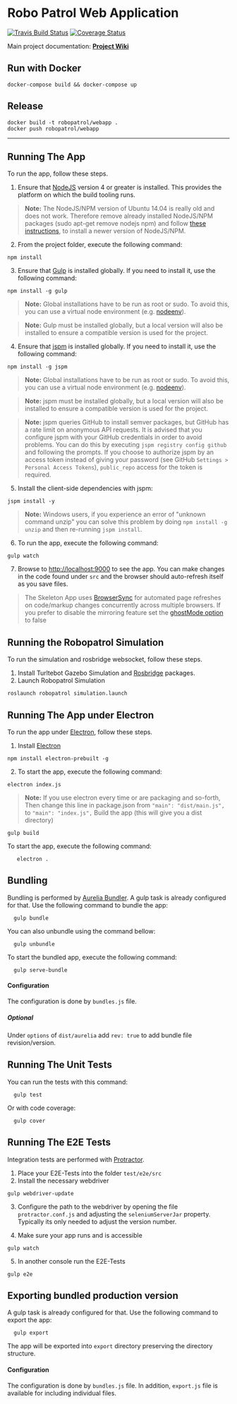 # Robo Patrol Web Application

[![Travis Build Status](https://travis-ci.org/robopatrol/robopatrol-webapp.svg?branch=master)](https://travis-ci.org/robopatrol/robopatrol-webapp)
[![Coverage Status](https://coveralls.io/repos/github/robopatrol/robopatrol-webapp/badge.svg?branch=master)](https://coveralls.io/github/robopatrol/robopatrol-webapp?branch=master)

Main project documentation: **[Project Wiki](https://github.com/robopatrol/robopatrol/wiki)**

## Run with Docker

```shell
docker-compose build && docker-compose up
```

## Release

```shell
docker build -t robopatrol/webapp .
docker push robopatrol/webapp
```

----

## Running The App

To run the app, follow these steps.

1. Ensure that [NodeJS](http://nodejs.org/) version 4 or greater is installed. This provides the platform on which the build tooling runs.
> **Note:**  The NodeJS/NPM version of Ubuntu 14.04 is really old and does not work. Therefore remove already installed NodeJS/NPM packages (sudo apt-get remove nodejs npm) and follow [these instructions](https://nodejs.org/en/download/package-manager/#debian-and-ubuntu-based-linux-distributions), to install a newer version of NodeJS/NPM.

2. From the project folder, execute the following command:

  ```shell
  npm install
  ```
3. Ensure that [Gulp](http://gulpjs.com/) is installed globally. If you need to install it, use the following command:

  ```shell
  npm install -g gulp
  ```
  > **Note:** Global installations have to be run as root or sudo. To avoid this, you can use a virtual node environment (e.g. [nodeenv](https://github.com/ekalinin/nodeenv)).

  > **Note:** Gulp must be installed globally, but a local version will also be installed to ensure a compatible version is used for the project.
4. Ensure that [jspm](http://jspm.io/) is installed globally. If you need to install it, use the following command:

  ```shell
  npm install -g jspm
  ```
  > **Note:** Global installations have to be run as root or sudo. To avoid this, you can use a virtual node environment (e.g. [nodeenv](https://github.com/ekalinin/nodeenv)).

  > **Note:** jspm must be installed globally, but a local version will also be installed to ensure a compatible version is used for the project.

  > **Note:** jspm queries GitHub to install semver packages, but GitHub has a rate limit on anonymous API requests. It is advised that you configure jspm with your GitHub credentials in order to avoid problems. You can do this by executing `jspm registry config github` and following the prompts. If you choose to authorize jspm by an access token instead of giving your password (see GitHub `Settings > Personal Access Tokens`), `public_repo` access for the token is required.
5. Install the client-side dependencies with jspm:

  ```shell
  jspm install -y
  ```
  >**Note:** Windows users, if you experience an error of "unknown command unzip" you can solve this problem by doing `npm install -g unzip` and then re-running `jspm install`.
6. To run the app, execute the following command:

  ```shell
  gulp watch
  ```
7. Browse to [http://localhost:9000](http://localhost:9000) to see the app. You can make changes in the code found under `src` and the browser should auto-refresh itself as you save files.

> The Skeleton App uses [BrowserSync](http://www.browsersync.io/) for automated page refreshes on code/markup changes concurrently across multiple browsers. If you prefer to disable the mirroring feature set the [ghostMode option](http://www.browsersync.io/docs/options/#option-ghostMode) to false

## Running the Robopatrol Simulation

To run the simulation and rosbridge websocket, follow these steps.

1. Install Turltebot Gazebo Simulation and [Rosbridge](http://wiki.ros.org/rosbridge_suite/Tutorials/RunningRosbridge) packages.
2. Launch Robopatrol Simulation

  ```shell
  roslaunch robopatrol simulation.launch
  ```

## Running The App under Electron

To run the app under [Electron](http://electron.atom.io), follow these steps.

1. Install [Electron](http://electron.atom.io)

  ```shell
  npm install electron-prebuilt -g
  ```
2. To start the app, execute the following command:

  ```shell
  electron index.js
  ```
>**Note:** If you use electron every time or are packaging and so-forth, Then change this line in package.json from
`"main": "dist/main.js",` to `"main": "index.js",`
Build the app (this will give you a dist directory)
```shell
gulp build
```
To start the app, execute the following command:
```shell
   electron .
```


## Bundling
Bundling is performed by [Aurelia Bundler](http://github.com/aurelia/bundler). A gulp task is already configured for that. Use the following command to bundle the app:

  ```shell
    gulp bundle
  ```

You can also unbundle using the command bellow:

  ```shell
    gulp unbundle
  ```

To start the bundled app, execute the following command:

  ```shell
    gulp serve-bundle
  ```
#### Configuration
The configuration is done by ```bundles.js``` file.
##### Optional
Under ```options``` of ```dist/aurelia``` add ```rev: true``` to add bundle file revision/version.

## Running The Unit Tests
You can run the tests with this command:

```shell
  gulp test
```

Or with code coverage:

```shell
  gulp cover
```

## Running The E2E Tests
Integration tests are performed with [Protractor](http://angular.github.io/protractor/#/).

1. Place your E2E-Tests into the folder ```test/e2e/src```
2. Install the necessary webdriver

  ```shell
  gulp webdriver-update
  ```

3. Configure the path to the webdriver by opening the file ```protractor.conf.js``` and adjusting the ```seleniumServerJar``` property. Typically its only needed to adjust the version number.

4. Make sure your app runs and is accessible

  ```shell
  gulp watch
  ```

5. In another console run the E2E-Tests

  ```shell
  gulp e2e
  ```

## Exporting bundled production version
A gulp task is already configured for that. Use the following command to export the app:

  ```shell
    gulp export
  ```
The app will be exported into ```export``` directory preserving the directory structure.
#### Configuration
The configuration is done by ```bundles.js``` file.
In addition, ```export.js``` file is available for including individual files.
